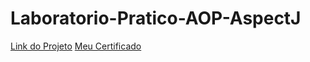 # Laboratorio-Pratico-AOP-AspectJ

[Link do Projeto](https://youtu.be/pOZjVpgLKWA)
[Meu Certificado](https://hermes.digitalinnovation.one/certificates/F80A37C2.pdf)
